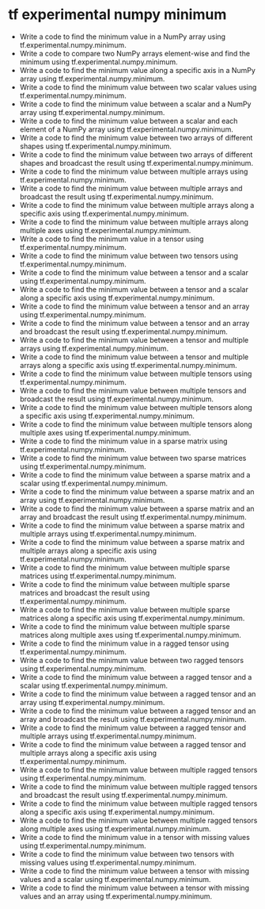 # tf experimental numpy minimum

- Write a code to find the minimum value in a NumPy array using tf.experimental.numpy.minimum.
- Write a code to compare two NumPy arrays element-wise and find the minimum using tf.experimental.numpy.minimum.
- Write a code to find the minimum value along a specific axis in a NumPy array using tf.experimental.numpy.minimum.
- Write a code to find the minimum value between two scalar values using tf.experimental.numpy.minimum.
- Write a code to find the minimum value between a scalar and a NumPy array using tf.experimental.numpy.minimum.
- Write a code to find the minimum value between a scalar and each element of a NumPy array using tf.experimental.numpy.minimum.
- Write a code to find the minimum value between two arrays of different shapes using tf.experimental.numpy.minimum.
- Write a code to find the minimum value between two arrays of different shapes and broadcast the result using tf.experimental.numpy.minimum.
- Write a code to find the minimum value between multiple arrays using tf.experimental.numpy.minimum.
- Write a code to find the minimum value between multiple arrays and broadcast the result using tf.experimental.numpy.minimum.
- Write a code to find the minimum value between multiple arrays along a specific axis using tf.experimental.numpy.minimum.
- Write a code to find the minimum value between multiple arrays along multiple axes using tf.experimental.numpy.minimum.
- Write a code to find the minimum value in a tensor using tf.experimental.numpy.minimum.
- Write a code to find the minimum value between two tensors using tf.experimental.numpy.minimum.
- Write a code to find the minimum value between a tensor and a scalar using tf.experimental.numpy.minimum.
- Write a code to find the minimum value between a tensor and a scalar along a specific axis using tf.experimental.numpy.minimum.
- Write a code to find the minimum value between a tensor and an array using tf.experimental.numpy.minimum.
- Write a code to find the minimum value between a tensor and an array and broadcast the result using tf.experimental.numpy.minimum.
- Write a code to find the minimum value between a tensor and multiple arrays using tf.experimental.numpy.minimum.
- Write a code to find the minimum value between a tensor and multiple arrays along a specific axis using tf.experimental.numpy.minimum.
- Write a code to find the minimum value between multiple tensors using tf.experimental.numpy.minimum.
- Write a code to find the minimum value between multiple tensors and broadcast the result using tf.experimental.numpy.minimum.
- Write a code to find the minimum value between multiple tensors along a specific axis using tf.experimental.numpy.minimum.
- Write a code to find the minimum value between multiple tensors along multiple axes using tf.experimental.numpy.minimum.
- Write a code to find the minimum value in a sparse matrix using tf.experimental.numpy.minimum.
- Write a code to find the minimum value between two sparse matrices using tf.experimental.numpy.minimum.
- Write a code to find the minimum value between a sparse matrix and a scalar using tf.experimental.numpy.minimum.
- Write a code to find the minimum value between a sparse matrix and an array using tf.experimental.numpy.minimum.
- Write a code to find the minimum value between a sparse matrix and an array and broadcast the result using tf.experimental.numpy.minimum.
- Write a code to find the minimum value between a sparse matrix and multiple arrays using tf.experimental.numpy.minimum.
- Write a code to find the minimum value between a sparse matrix and multiple arrays along a specific axis using tf.experimental.numpy.minimum.
- Write a code to find the minimum value between multiple sparse matrices using tf.experimental.numpy.minimum.
- Write a code to find the minimum value between multiple sparse matrices and broadcast the result using tf.experimental.numpy.minimum.
- Write a code to find the minimum value between multiple sparse matrices along a specific axis using tf.experimental.numpy.minimum.
- Write a code to find the minimum value between multiple sparse matrices along multiple axes using tf.experimental.numpy.minimum.
- Write a code to find the minimum value in a ragged tensor using tf.experimental.numpy.minimum.
- Write a code to find the minimum value between two ragged tensors using tf.experimental.numpy.minimum.
- Write a code to find the minimum value between a ragged tensor and a scalar using tf.experimental.numpy.minimum.
- Write a code to find the minimum value between a ragged tensor and an array using tf.experimental.numpy.minimum.
- Write a code to find the minimum value between a ragged tensor and an array and broadcast the result using tf.experimental.numpy.minimum.
- Write a code to find the minimum value between a ragged tensor and multiple arrays using tf.experimental.numpy.minimum.
- Write a code to find the minimum value between a ragged tensor and multiple arrays along a specific axis using tf.experimental.numpy.minimum.
- Write a code to find the minimum value between multiple ragged tensors using tf.experimental.numpy.minimum.
- Write a code to find the minimum value between multiple ragged tensors and broadcast the result using tf.experimental.numpy.minimum.
- Write a code to find the minimum value between multiple ragged tensors along a specific axis using tf.experimental.numpy.minimum.
- Write a code to find the minimum value between multiple ragged tensors along multiple axes using tf.experimental.numpy.minimum.
- Write a code to find the minimum value in a tensor with missing values using tf.experimental.numpy.minimum.
- Write a code to find the minimum value between two tensors with missing values using tf.experimental.numpy.minimum.
- Write a code to find the minimum value between a tensor with missing values and a scalar using tf.experimental.numpy.minimum.
- Write a code to find the minimum value between a tensor with missing values and an array using tf.experimental.numpy.minimum.